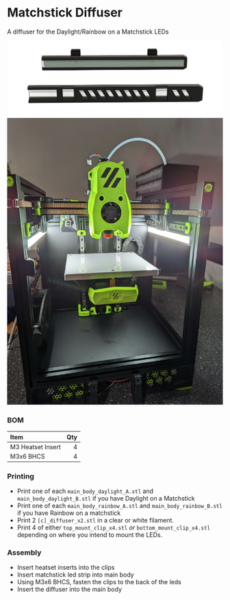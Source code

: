 
# Matchstick Diffuser

A diffuser for the Daylight/Rainbow on a Matchstick LEDs

![Images/CAD1.png](Images/CAD1.png)
![Images/photo.jpg](Images/photo.jpg)

### BOM

| Item                    | Qty |
|:------------------------|----:|
| M3 Heatset Insert       |   4 |
| M3x6 BHCS               |   4 |


### Printing

- Print one of each `main_body_daylight_A.stl` and `main_body_daylight_B.stl` if you have Daylight on a Matchstick
- Print one of each `main_body_rainbow_A.stl` and `main_body_rainbow_B.stl` if you have Rainbow on a matchstick
- Print 2 `[c]_diffuser_x2.stl` in a clear or white filament.
- Print 4 of either `top_mount_clip_x4.stl` *or* `bottom_mount_clip_x4.stl` depending on where you intend to mount the LEDs.


### Assembly

- Insert heatset inserts into the clips
- Insert matchstick led strip into main body 
- Using M3x6 BHCS, fasten the clips to the back of the leds
- Insert the diffuser into the main body
